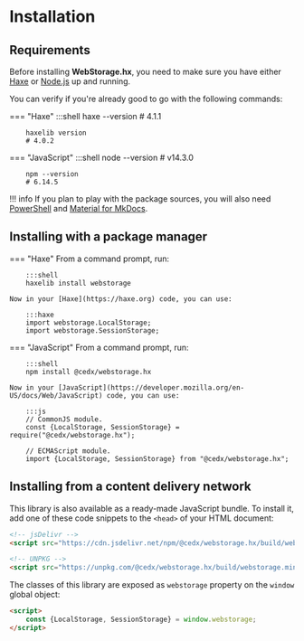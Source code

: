 # Installation

## Requirements
Before installing **WebStorage.hx**, you need to make sure you have either
[Haxe](https://haxe.org) or [Node.js](https://nodejs.org) up and running.

You can verify if you're already good to go with the following commands:

=== "Haxe"
		:::shell
		haxe --version
		# 4.1.1

		haxelib version
		# 4.0.2

=== "JavaScript"
		:::shell
		node --version
		# v14.3.0

		npm --version
		# 6.14.5

!!! info
	If you plan to play with the package sources, you will also need
	[PowerShell](https://docs.microsoft.com/en-us/powershell) and [Material for MkDocs](https://squidfunk.github.io/mkdocs-material).

## Installing with a package manager

=== "Haxe"
	From a command prompt, run:

		:::shell
		haxelib install webstorage

	Now in your [Haxe](https://haxe.org) code, you can use:

		:::haxe
		import webstorage.LocalStorage;
		import webstorage.SessionStorage;

=== "JavaScript"
	From a command prompt, run:

		:::shell
		npm install @cedx/webstorage.hx

	Now in your [JavaScript](https://developer.mozilla.org/en-US/docs/Web/JavaScript) code, you can use:

		:::js
		// CommonJS module.
		const {LocalStorage, SessionStorage} = require("@cedx/webstorage.hx");

		// ECMAScript module.
		import {LocalStorage, SessionStorage} from "@cedx/webstorage.hx";

## Installing from a content delivery network
This library is also available as a ready-made JavaScript bundle.
To install it, add one of these code snippets to the `<head>` of your HTML document:

``` html
<!-- jsDelivr -->
<script src="https://cdn.jsdelivr.net/npm/@cedx/webstorage.hx/build/webstorage.min.js"></script>

<!-- UNPKG -->
<script src="https://unpkg.com/@cedx/webstorage.hx/build/webstorage.min.js"></script>
```

The classes of this library are exposed as `webstorage` property on the `window` global object:

``` html
<script>
	const {LocalStorage, SessionStorage} = window.webstorage;
</script>
```

